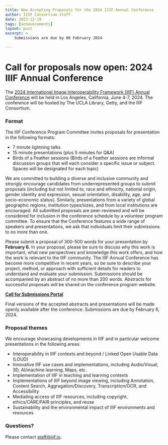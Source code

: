 ```yaml
---
title: Now Accepting Proposals for the 2024 IIIF Annual Conference
author: IIIF Consortium staff
date: 2023-12-19
tags: [announcements]
layout: post
excerpt: >
    Submissions are due by 06 February 2024

---
```


# Call for proposals now open: 2024 IIIF Annual Conference

The [2024 International Image Interoperability Framework (IIIF) Annual Conference](https://iiif.io/event/2024/los-angeles/) will be held in Los Angeles, California, June 4-7, 2024. The conference will be hosted by The UCLA Library, Getty, and the IIIF Consortium.  


### Format

The IIIF Conference Program Committee invites proposals for presentation in the following formats:
* 7 minute lightning talks
* 15 minute presentations (plus 5 minutes for Q&A)
* Birds of a Feather sessions (Birds of a Feather sessions are informal discussion groups that will each consider a specific issue or subject. Spaces will be designated for each topic)

We are committed to building a diverse and inclusive community and strongly encourage candidates from underrepresented groups to submit proposals (including but not limited to, race and ethnicity, national origin, gender identity and expression, sexual orientation, disability, age, and socio-economic status). Similarly, presentations from a variety of global geographic regions, institution types/sizes, and from local institutions are encouraged. All submitted proposals are peer-reviewed and will be considered for inclusion in the conference schedule by a volunteer program committee. To ensure that the Conference features a wide range of speakers and presentations, we ask that individuals limit their submissions to no more than one.

Please submit a proposal of 300-500 words for your presentation by **February 6.** In your proposal, please be sure to discuss why this work is important, what new perspectives and knowledge this work offers, and how the work  is relevant to the IIIF community. The IIIF Annual Conference has become more competitive in recent years, so be sure to describe your project, method, or approach with sufficient details for readers to understand and evaluate your submission. Submissions should be accompanied by an abstract of no more than 200 words. Abstracts for successful proposals will be shared on the conference program website.

**[Call for Submissions Portal](https://www.conftool.org/iiif2024/)**

Final versions of the accepted abstracts and presentations will be made openly available after the conference. Submissions are due by February 6, 2024.


### Proposal themes
We encourage showcasing developments in IIIF and in particular welcome presentations in the following areas:

* Interoperability in IIIF contexts and beyond / Linked Open Usable Data (LOUD)
* Innovative IIIF use cases and implementations, including Audio/Visual, 3D, AI/machine learning, Maps, etc.
* Implementation of IIIF in teaching and learning contexts
* Implementations of IIIF beyond image viewing, including Annotation, Content Search, Aggregation/Discovery, Transcription/OCR, and Accessibility
* Mediating access of IIIF resources, including copyright, ethics/CARE/FAIR principles, and reuse
* Sustainability and the environmental impact of IIIF environments and resources 


### Questions?

Please contact [staff@iiif.io](mailto:staff@iiif.io).

